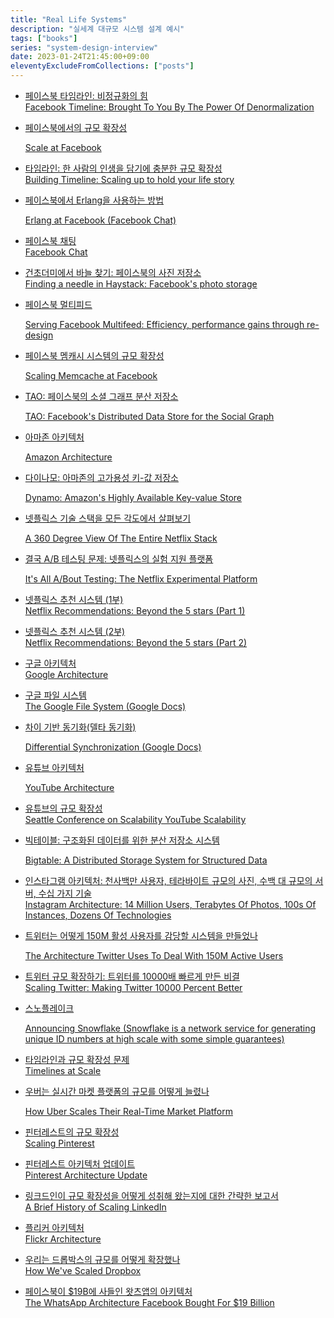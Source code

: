 ```yaml
---
title: "Real Life Systems"
description: "실세계 대규모 시스템 설계 예시"
tags: ["books"]
series: "system-design-interview"
date: 2023-01-24T21:45:00+09:00
eleventyExcludeFromCollections: ["posts"]
---
```


- [페이스북 타임라인: 비정규화의 힘\
  Facebook Timeline: Brought To You By The Power Of Denormalization](http://highscalability.com/blog/2012/1/23/facebook-timeline-brought-to-you-by-the-power-of-denormaliza.html)
- [페이스북에서의 규모 확장성](https://www.infoq.com/presentations/Scale-at-Facebook/)

  [Scale at Facebook](https://www.infoq.com/presentations/Scale-at-Facebook/)

- [타임라인: 한 사람의 인생을 담기에 충분한 규모 확장성\
  Building Timeline: Scaling up to hold your life story](https://engineering.fb.com/2012/01/05/web/building-timeline-scaling-up-to-hold-your-life-story/)
- [페이스북에서 Erlang을 사용하는 방법](https://www.erlang-factory.com/upload/presentations/31/EugeneLetuchy-ErlangatFacebook.pdf)

  [Erlang at Facebook (Facebook Chat)](https://www.erlang-factory.com/upload/presentations/31/EugeneLetuchy-ErlangatFacebook.pdf)

- [페이스북 채팅\
  Facebook Chat](https://www.facebook.com/notes/10158772733762200/?id=9445547199&index=0)
- [건초더미에서 바늘 찾기: 페이스북의 사진 저장소\
  Finding a needle in Haystack: Facebook's photo storage](https://www.usenix.org/legacy/event/osdi10/tech/full_papers/Beaver.pdf)
- [페이스북 멀티피드](https://engineering.fb.com/2015/03/10/production-engineering/serving-facebook-multifeed-efficiency-performance-gains-through-redesign/)

  [Serving Facebook Multifeed: Efficiency, performance gains through re-design](https://engineering.fb.com/2015/03/10/production-engineering/serving-facebook-multifeed-efficiency-performance-gains-through-redesign/)

- [페이스북 멤캐시 시스템의 규모 확장성](https://research.facebook.com/publications/scaling-memcache-at-facebook/)

  [Scaling Memcache at Facebook](https://research.facebook.com/publications/scaling-memcache-at-facebook/)

- [TAO: 페이스북의 소셜 그래프 분산 저장소](https://cs.uwaterloo.ca/~brecht/courses/854-Emerging-2014/readings/data-store/tao-facebook-distributed-datastore-atc-2013.pdf)

  [TAO: Facebook's Distributed Data Store for the Social Graph](https://cs.uwaterloo.ca/~brecht/courses/854-Emerging-2014/readings/data-store/tao-facebook-distributed-datastore-atc-2013.pdf)

- [아마존 아키텍처](http://highscalability.com/amazon-architecture)

  [Amazon Architecture](http://highscalability.com/amazon-architecture)

- [다이나모: 아마존의 고가용성 키-값 저장소](https://www.read.seas.harvard.edu/~kohler/class/cs239-w08/decandia07dynamo.pdf)

  [Dynamo: Amazon's Highly Available Key-value Store](https://www.read.seas.harvard.edu/~kohler/class/cs239-w08/decandia07dynamo.pdf)

- [넷플릭스 기술 스택을 모든 각도에서 살펴보기](https://highscalability.com/blog/2015/11/9/a-360-degree-view-of-the-entire-netflix-stack.html)

  [A 360 Degree View Of The Entire Netflix Stack](https://highscalability.com/blog/2015/11/9/a-360-degree-view-of-the-entire-netflix-stack.html)

- [결국 A/B 테스팅 문제: 넷플릭스의 실험 지원 플랫폼](https://netflixtechblog.com/its-all-a-bout-testing-the-netflix-experimentation-platform-4e1ca458c15)

  [It's All A/Bout Testing: The Netflix Experimental Platform](https://netflixtechblog.com/its-all-a-bout-testing-the-netflix-experimentation-platform-4e1ca458c15)

- [넷플릭스 추천 시스템 (1부)\
  Netflix Recommendations: Beyond the 5 stars (Part 1)](https://netflixtechblog.com/netflix-recommendations-beyond-the-5-stars-part-1-55838468f429)
- [넷플릭스 추천 시스템 (2부)\
  Netflix Recommendations: Beyond the 5 stars (Part 2)](https://netflixtechblog.com/netflix-recommendations-beyond-the-5-stars-part-2-d9b96aa399f5)
- [구글 아키텍처\
  Google Architecture](http://highscalability.com/google-architecture)
- [구글 파일 시스템\
  The Google File System (Google Docs)](https://static.googleusercontent.com/media/research.google.com/en/archive/gfs-sosp2003.pdf)
- [차이 기반 동기화(델타 동기화)](https://static.googleusercontent.com/media/research.google.com/en/pubs/archive/35605.pdf)

  [Differential Synchronization (Google Docs)](https://static.googleusercontent.com/media/research.google.com/en/pubs/archive/35605.pdf)

- [유튜브 아키텍처](http://highscalability.com/youtube-architecture)

  [YouTube Architecture](http://highscalability.com/youtube-architecture)

- [유튜브의 규모 확장성\
  Seattle Conference on Scalability YouTube Scalability](https://www.youtube.com/watch?v=ZW5_eEKEC28)
- [빅테이블: 구조화된 데이터를 위한 분산 저장소 시스템](https://static.googleusercontent.com/media/research.google.com/en/archive/bigtable-osdi06.pdf)

  [Bigtable: A Distributed Storage System for Structured Data](https://static.googleusercontent.com/media/research.google.com/en/archive/bigtable-osdi06.pdf)

- [인스타그램 아키텍처: 천사백만 사용자, 테라바이트 규모의 사진, 수백 대 규모의 서버, 수십 가지 기술\
  Instagram Architecture: 14 Million Users, Terabytes Of Photos, 100s Of Instances, Dozens Of Technologies](http://highscalability.com/blog/2011/12/6/instagram-architecture-14-million-users-terabytes-of-photos.html)
- [트위터는 어떻게 150M 활성 사용자를 감당할 시스템을 만들었나](http://highscalability.com/blog/2013/7/8/the-architecture-twitter-uses-to-deal-with-150m-active-users.html)

  [The Architecture Twitter Uses To Deal With 150M Active Users](http://highscalability.com/blog/2013/7/8/the-architecture-twitter-uses-to-deal-with-150m-active-users.html)

- [트위터 규모 확장하기: 트위터를 10000배 빠르게 만든 비결\
  Scaling Twitter: Making Twitter 10000 Percent Better](http://highscalability.com/scaling-twitter-making-twitter-10000-percent-faster)
- [스노플레이크](https://blog.twitter.com/engineering/en_us/a/2010/announcing-snowflake)

  [Announcing Snowflake (Snowflake is a network service for generating unique ID numbers at high scale with some simple guarantees)](https://blog.twitter.com/engineering/en_us/a/2010/announcing-snowflake)

- [타임라인과 규모 확장성 문제\
  Timelines at Scale](https://www.infoq.com/presentations/Twitter-Timeline-Scalability/)
- [우버는 실시간 마켓 플랫폼의 규모를 어떻게 늘렸나](http://highscalability.com/blog/2015/9/14/how-uber-scales-their-real-time-market-platform.html)

  [How Uber Scales Their Real-Time Market Platform](http://highscalability.com/blog/2015/9/14/how-uber-scales-their-real-time-market-platform.html)

- [핀터레스트의 규모 확장성\
  Scaling Pinterest](https://www.infoq.com/presentations/Pinterest/)
- [핀터레스트 아키텍처 업데이트\
  Pinterest Architecture Update](http://highscalability.com/blog/2012/5/21/pinterest-architecture-update-18-million-visitors-10x-growth.html)
- [링크드인이 규모 확장성을 어떻게 성취해 왔는지에 대한 간략한 보고서\
  A Brief History of Scaling LinkedIn](https://engineering.linkedin.com/architecture/brief-history-scaling-linkedin)
- [플리커 아키텍처\
  Flickr Architecture](http://highscalability.com/flickr-architecture)
- [우리는 드롭박스의 규모를 어떻게 확장했나\
  How We've Scaled Dropbox](https://www.youtube.com/watch?v=PE4gwstWhmc)
- [페이스북이 $19B에 사들인 왓츠앱의 아키텍처\
  The WhatsApp Architecture Facebook Bought For $19 Billion](http://highscalability.com/blog/2014/2/26/the-whatsapp-architecture-facebook-bought-for-19-billion.html)
